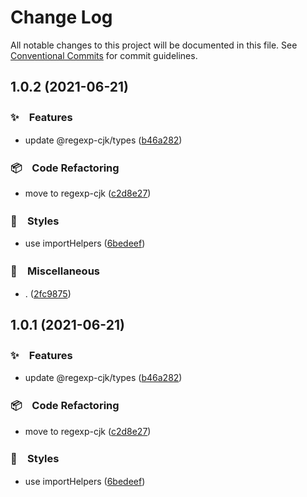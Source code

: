 # Change Log

All notable changes to this project will be documented in this file.
See [Conventional Commits](https://conventionalcommits.org) for commit guidelines.

## 1.0.2 (2021-06-21)


### ✨　Features

* update @regexp-cjk/types ([b46a282](https://github.com/bluelovers/ws-regexp/commit/b46a282e723af2ca74f6410bd1d1daaee5dd0526))


### 📦　Code Refactoring

* move to regexp-cjk ([c2d8e27](https://github.com/bluelovers/ws-regexp/commit/c2d8e272f49d154cea890a895c1c1af9a84aceb0))


### 💎　Styles

* use importHelpers ([6bedeef](https://github.com/bluelovers/ws-regexp/commit/6bedeefcb325c049cbdfaf3ba3fc3afa7140893d))


### 🔖　Miscellaneous

* . ([2fc9875](https://github.com/bluelovers/ws-regexp/commit/2fc9875ea48136c70e1dee845d4e1b14eca184a9))





## 1.0.1 (2021-06-21)


### ✨　Features

* update @regexp-cjk/types ([b46a282](https://github.com/bluelovers/ws-regexp/commit/b46a282e723af2ca74f6410bd1d1daaee5dd0526))


### 📦　Code Refactoring

* move to regexp-cjk ([c2d8e27](https://github.com/bluelovers/ws-regexp/commit/c2d8e272f49d154cea890a895c1c1af9a84aceb0))


### 💎　Styles

* use importHelpers ([6bedeef](https://github.com/bluelovers/ws-regexp/commit/6bedeefcb325c049cbdfaf3ba3fc3afa7140893d))
